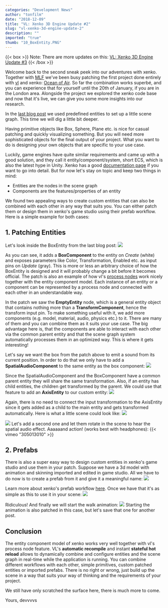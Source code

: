 ```yaml
---
categories: "Development News"
author: "tonfilm"
date: "2018-12-09"
title: "VL: Xenko 3D Engine Update #2"
slug: "vl-xenko-3d-engine-update-2"
description: ""
imported: "true"
thumb: "10_BoxEntity.PNG"
---
```



{{< box >}}
Note:
There are more updates on this:
[VL: Xenko 3D Engine Update #3](/blog/2020/vl-xenko-3d-engine-update-3)
{{< /box >}}

Welcome back to the second sneak peek into our adventures with xenko. Together with [MLF](https://www.marshmallowlaserfeast.com/) we've been busy patching the first project done entirely with [vl](https://betadocs.vvvv.org/using-vvvv/vl.html) and xenko: [Ocean of Air](http://oceanofair.com). So far the combination works superbé, and you can experience that for yourself until the 20th of January, if you are in the London area. Alongside the project we explored the xenko code base and now that it's live, we can give you some more insights into our research.

In the [last blog post](/blog/2018/vl-xenko-3d-engine-update-1) we used predefined entities to set up a little scene graph. This time we will dig a little bit deeper.

Having primitive objects like Box, Sphere, Plane etc. is nice for casual patching and quickly visualizing something. But you will need more sophisticated objects for the final output of your project. What you want to do is designing your own objects that are specific to your use case.

Luckily, game engines have quite similar requirements and came up with a good solution, and they call it entity/component/system, short ECS, which is also the latest hype in Unity. Xenko has a good [documentation page](https://doc.xenko.com/latest/en/manual/engine/entity-component-model/managing-entities.html) if you want to go into detail. But for now let's stay on topic and keep two things in mind: 

* Entities are the nodes in the scene graph
* Components are the features/properties of an entity

We found two appealing ways to create custom entities that can also be combined with each other in any way that suits you. You can either patch them or design them in xenko's game studio using their prefab workflow. Here is a simple example for both cases:

## 1. Patching Entities
Let's look inside the BoxEntity from the last blog post:
![](10_BoxEntity.PNG)

As you can see, it adds a **BoxComponent** to the entity on *Create* (white) and exposes parameters like Color, Transformation, Enabled etc. as input pins on *Update* (gray). This is more or less an arbitrary choice of how the BoxEntity is designed and it will probably change a bit before it becomes official. The patch is also an example of how vl's [process nodes](https://vvvv.gitbooks.io/the-gray-book/content/en/reference/vl/nodes.html) work nicely together with the entity component model. Each instance of an entity or a component can be represented by a process node and connected with each other in an understandable way.

In the patch we saw the **EmptyEntity** node, which is a general entity object that contains nothing more than a **TransformComponent**, hence the transform input pin. To make something useful with it, we add more components (e.g. model, material, audio, physics etc.) to it. There are many of them and you can combine them as it suits your use case. The big advantage here is, that the components are able to interact with each other via the common parent entity and that the scene graph system automatically processes them in an optimized way. This is where it gets interesting!

Let's say we want the box from the patch above to emit a sound from its current position. In order to do that we only have to add a **SpatialAudioComponent** to the same entity as the box component:
![](20_BassBoxEntity.PNG) 

Since the SpatialAudioComponent and the BoxComponent have a common parent entity they will share the same transformation. Also, if an entity has child entities, the children get transformed by the parent. We could use that feature to add an **AxisEntity** to our custom entity:
![](25_BassBoxEntityDebug.PNG) 

Again, there is no need to connect the input transformation to the AxisEntity since it gets added as a child to the main entity and gets transformed automatically. 
Here is what a little scene could look like:
![](30_BassBoxScene.PNG)

![](35_BassBoxSceneView.PNG)
Let's add a second one and let them rotate in the scene to hear the spatial audio effect. Aaaaaand action! (works best with headphones):
{{< vimeo "305013010" >}}

## 2. Prefabs
There is also a super easy way to design custom entities in xenko's game studio and use them in your patch. Suppose we have a 3d model with animation and skinning imported and edited in game studio. All we have to do now is to create a prefab from it and give it a meaningful name:
![](40_AstroPrefab.PNG) 

Learn more about xenko's prefab workflow [here](https://doc.xenko.com/latest/en/manual/game-studio/prefabs/index.html). Once we have that it's as simple as this to use it in your scene:
![](50_AstroPrefabPatch.PNG) 

Ridiculous! 
And finally we will start the walk animation:
![](60_AstroPrefab.gif) 
Starting the animation is also patched in this case, but let's save that one for another post.

## Conclusion
The entity component model of xenko works very well together with vl's process node feature. VL's **automatic recompile** and instant **stateful hot reload** allows to dynamically combine and configure entities and the scene graph in real-time while the application is running. You can combine different workflows with each other, simple primitives, custom patched entities or imported prefabs. There is no right or wrong, just build up the scene in a way that suits your way of thinking and the requirements of your project.

We still have only scratched the surface here, there is much more to come.

Yours,
devvvvs
